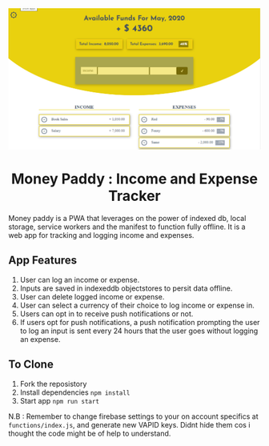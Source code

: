 <img src="screnshoot.PNG" alt="Ui screenshot of the Money Paddy app">

<h1 align="center">
  Money Paddy : Income and Expense Tracker
</h1>

Money paddy is a PWA that leverages on the power of indexed db, local storage, service workers and the manifest to function fully offline. It is a web app for tracking and logging income and expenses.

## App Features

1. User can log an income or expense.
2. Inputs are saved in indexeddb objectstores to persit data offline.
3. User can delete logged income or expense.
4. User can select a currency of their choice to log income or expense in.
5. Users can opt in to receive push notifications or not.
6. If users opt for push notifications, a push notification prompting the user to log an input is sent every 24     hours that the user goes without logging an expense.


##  To Clone

1. Fork the reposistory
2. Install dependencies `npm install`
3. Start app `npm run start`

N.B : Remember to change firebase settings to your on account specifics at `functions/index.js`, and generate new VAPID keys. Didnt hide them cos i thought the code might be of help to understand.
